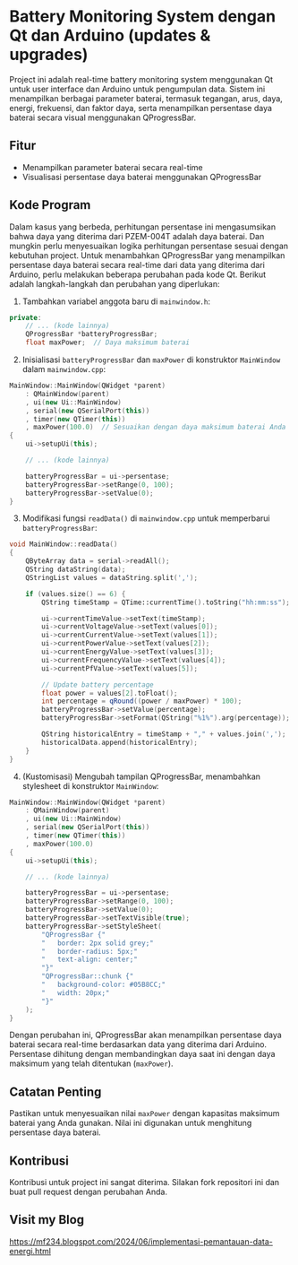 # Battery Monitoring System dengan Qt dan Arduino (updates & upgrades)

Project ini adalah real-time battery monitoring system menggunakan Qt untuk user interface dan Arduino untuk pengumpulan data. Sistem ini menampilkan berbagai parameter baterai, termasuk tegangan, arus, daya, energi, frekuensi, dan faktor daya, serta menampilkan persentase daya baterai secara visual menggunakan QProgressBar.

## Fitur

- Menampilkan parameter baterai secara real-time
- Visualisasi persentase daya baterai menggunakan QProgressBar

## Kode Program

Dalam kasus yang berbeda, perhitungan persentase ini mengasumsikan bahwa daya yang diterima dari PZEM-004T adalah daya baterai. Dan mungkin perlu menyesuaikan logika perhitungan persentase sesuai dengan kebutuhan project.
Untuk menambahkan QProgressBar yang menampilkan persentase daya baterai secara real-time dari data yang diterima dari Arduino, perlu melakukan beberapa perubahan pada kode Qt. Berikut adalah langkah-langkah dan perubahan yang diperlukan:

1. Tambahkan variabel anggota baru di `mainwindow.h`:

```cpp
private:
    // ... (kode lainnya)
    QProgressBar *batteryProgressBar;
    float maxPower;  // Daya maksimum baterai
```

2. Inisialisasi `batteryProgressBar` dan `maxPower` di konstruktor `MainWindow` dalam `mainwindow.cpp`:

```cpp
MainWindow::MainWindow(QWidget *parent)
    : QMainWindow(parent)
    , ui(new Ui::MainWindow)
    , serial(new QSerialPort(this))
    , timer(new QTimer(this))
    , maxPower(100.0)  // Sesuaikan dengan daya maksimum baterai Anda
{
    ui->setupUi(this);

    // ... (kode lainnya)

    batteryProgressBar = ui->persentase;
    batteryProgressBar->setRange(0, 100);
    batteryProgressBar->setValue(0);
}
```

3. Modifikasi fungsi `readData()` di `mainwindow.cpp` untuk memperbarui `batteryProgressBar`:

```cpp
void MainWindow::readData()
{
    QByteArray data = serial->readAll();
    QString dataString(data);
    QStringList values = dataString.split(',');

    if (values.size() == 6) {
        QString timeStamp = QTime::currentTime().toString("hh:mm:ss");

        ui->currentTimeValue->setText(timeStamp);
        ui->currentVoltageValue->setText(values[0]);
        ui->currentCurrentValue->setText(values[1]);
        ui->currentPowerValue->setText(values[2]);
        ui->currentEnergyValue->setText(values[3]);
        ui->currentFrequencyValue->setText(values[4]);
        ui->currentPfValue->setText(values[5]);

        // Update battery percentage
        float power = values[2].toFloat();
        int percentage = qRound((power / maxPower) * 100);
        batteryProgressBar->setValue(percentage);
        batteryProgressBar->setFormat(QString("%1%").arg(percentage));

        QString historicalEntry = timeStamp + "," + values.join(',');
        historicalData.append(historicalEntry);
    }
}
```

4. (Kustomisasi) Mengubah tampilan QProgressBar, menambahkan stylesheet di konstruktor `MainWindow`:

```cpp
MainWindow::MainWindow(QWidget *parent)
    : QMainWindow(parent)
    , ui(new Ui::MainWindow)
    , serial(new QSerialPort(this))
    , timer(new QTimer(this))
    , maxPower(100.0)
{
    ui->setupUi(this);

    // ... (kode lainnya)

    batteryProgressBar = ui->persentase;
    batteryProgressBar->setRange(0, 100);
    batteryProgressBar->setValue(0);
    batteryProgressBar->setTextVisible(true);
    batteryProgressBar->setStyleSheet(
        "QProgressBar {"
        "   border: 2px solid grey;"
        "   border-radius: 5px;"
        "   text-align: center;"
        "}"
        "QProgressBar::chunk {"
        "   background-color: #05B8CC;"
        "   width: 20px;"
        "}"
    );
}
```

Dengan perubahan ini, QProgressBar akan menampilkan persentase daya baterai secara real-time berdasarkan data yang diterima dari Arduino. Persentase dihitung dengan membandingkan daya saat ini dengan daya maksimum yang telah ditentukan (`maxPower`).

## Catatan Penting

Pastikan untuk menyesuaikan nilai `maxPower` dengan kapasitas maksimum baterai yang Anda gunakan. Nilai ini digunakan untuk menghitung persentase daya baterai.

## Kontribusi

Kontribusi untuk project ini sangat diterima. Silakan fork repositori ini dan buat pull request dengan perubahan Anda.

## Visit my Blog
https://mf234.blogspot.com/2024/06/implementasi-pemantauan-data-energi.html
